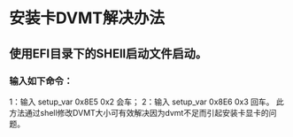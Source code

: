# 安装卡DVMT解决办法
## 使用EFI目录下的SHEll启动文件启动。
### 输入如下命令：
1：输入 setup_var 0x8E5 0x2 会车；
2：输入 setup_var 0x8E6 0x3 回车。
此方法通过shell修改DVMT大小可有效解决因为dvmt不足而引起安装卡显卡的问题。
